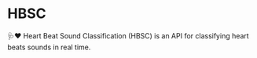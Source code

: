 # HBSC
🩺♥ Heart Beat Sound Classification (HBSC) is an API for classifying heart beats sounds in real time.
